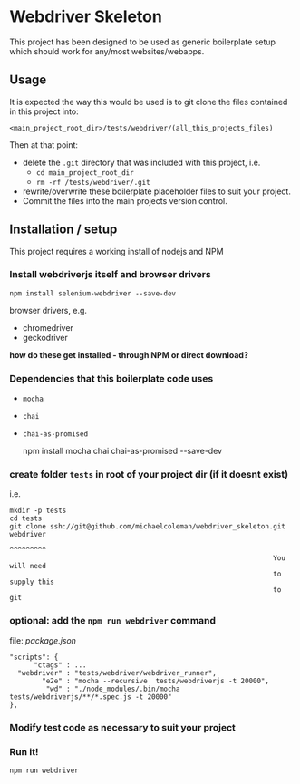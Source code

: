 
Webdriver Skeleton
==================

This project has been designed to be used as generic boilerplate setup which 
should work for any/most websites/webapps.

Usage
-----

It is expected the way this would be used is to git clone the files contained
in this project into:

    <main_project_root_dir>/tests/webdriver/(all_this_projects_files)

Then at that point:

* delete the `.git` directory that was included with this project, i.e.  
    * `cd main_project_root_dir`
    * `rm -rf /tests/webdriver/.git`
* rewrite/overwrite these boilerplate placeholder files to suit your project. 
* Commit the files into the main projects version control.


Installation / setup
--------------------

This project requires a working install of nodejs and NPM

### Install webdriverjs itself and browser drivers

    npm install selenium-webdriver --save-dev
 
browser drivers, e.g.

* chromedriver
* geckodriver 

**how do these get installed - through NPM or direct download?**

### Dependencies that this boilerplate code uses

* `mocha`
* `chai`
* `chai-as-promised`  

    npm install mocha chai chai-as-promised --save-dev


### create folder `tests` in root of your project dir (if it doesnt exist)  
i.e.

    mkdir -p tests
    cd tests
    git clone ssh://git@github.com/michaelcoleman/webdriver_skeleton.git webdriver
                                                                         ^^^^^^^^^
                                                                     You will need
                                                                     to supply this
                                                                     to git

### optional: add the `npm run webdriver` command

file: *package.json*

    "scripts": {
          "ctags" : ...
      "webdriver" : "tests/webdriver/webdriver_runner",
            "e2e" : "mocha --recursive  tests/webdriverjs -t 20000",
             "wd" : "./node_modules/.bin/mocha tests/webdriverjs/**/*.spec.js -t 20000"
    },


### Modify test code as necessary to suit your project

### Run it!

    npm run webdriver


